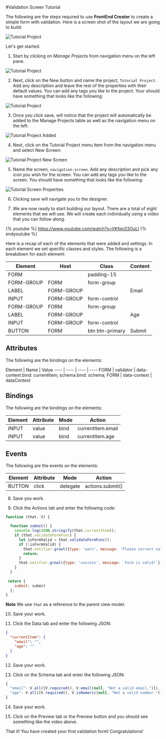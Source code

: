 #Validation Screen Tutorial

The following are the steps required to use **FrontEnd Creator** to create a simple form with validation. Here is a screen shot of the layout we are going to build:

![Tutorial Project](../assets/images/tutorials/tutorial-validation-designer.png)

Let's get started.

1) Start by clicking on *Manage Projects* from navigation menu on the left pane.

![Tutorial Project](../assets/images/tutorials/tutorial-manage-projects.png)

2) Next, click on the New button and name the project, `Tutorial Project`. Add any description and leave the rest of the properties with their default values. You can add any tags you like to the project. Your should have something that looks like the following:

![Tutorial Project](../assets/images/tutorials/tutorial-project.png)

3) Once you click save, will notice that the project will automatically be added to the Manage Projects table as well as the navigation menu on the left:

![Tutorial Project Added](../assets/images/tutorials/tutorial-project-added.png)

4) Next, click on the Tutorial Project menu item from the navigation menu and select New Screen:

![Tutorial Project New Screen](../assets/images/tutorials/tutorial-project-new-screen.png)

5) Name the screen, `navigation-screen`. Add any description and pick any icon you wish for the screen. You can add any tags you like to the screen. You should have something that looks like the following:

![Tutorial Screen Properties](../assets/images/tutorials/tutorial-validation-screen-properties.png)

6) Clicking save will navigate you to the designer.

7) We are now ready to start building our layout. There are a total of eight elements that we will use. We will create each individually using a video that you can follow along.

{% youtube %}
  https://www.youtube.com/watch?v=VKfqn33OuLI
{% endyoutube %}
  
Here is a recap of each of the elements that were added and settings. In each element we set specific classes and styles. The following is a breakdown for each element:

Element | Host | Class | Content
------- | ---- | ----- | -------
FORM |  | padding-15 | 
FORM-GROUP | FORM | form-group | 
LABEL | FORM-GROUP |  | Email
INPUT | FORM-GROUP | form-control | 
FORM-GROUP | FORM | form-group | 
LABEL | FORM-GROUP |  | Age
INPUT | FORM-GROUP | form-control | 
BUTTON | FORM | btn btn-primary | Submit

## Attributes
The following are the bindings on the elements:

Element | Name | Value
---- | ---- | ---- | ----
FORM | validator | data-context.bind: currentItem; schema.bind: schema; 
FORM | data-context | dataContext

## Bindings
The following are the bindings on the elements:

Element | Attribute | Mode | Action
---- | ---- | ---- | ----
INPUT | value | bind | currentItem.email
INPUT | value | bind | currentItem.age

## Events
The following are the events on the elements:

Element | Attribute | Mode | Action
---- | ---- | ---- | ----
BUTTON | click | delegate | actions.submit()

8) Save you work.

9) Click the Actions tab and enter the following code:

```javascript
function (that, V) {

  function submit() {
    console.log(JSON.stringify(that.currentItem));
    if (that.validateFormFunc) {
      let isFormValid = that.validateFormFunc();
      if (!isFormValid) {
        that.notifier.growl({type: 'warn', message: `Please correct validation errors!`});
        return;
      }
      that.notifier.growl({type: 'success', message: `Form is valid!`});    
    }
  }
  
 return {
    submit: submit
  };
}
```

  **Note** We use `that` as a reference to the parent view model.

10) Save your work.

11) Click the Data tab and enter the following JSON:

```json
{
  "currentItem": {
    "email": "",
    "age": ""
  }
}
```

12) Save your work.

13) Click on the Schema tab and enter the following JSON:

```javascript
{
  "email": V.all([V.required(), V.email(null, "Not a valid email.")]),
  "age": V.all([V.required(), V.isNumeric(null, "Not a valid number.")])
}
```

14) Save your work.

15) Click on the Preview tab or the Preview button and you should see something like the video above.

That it! You have created your first validation form! Congratulations!
